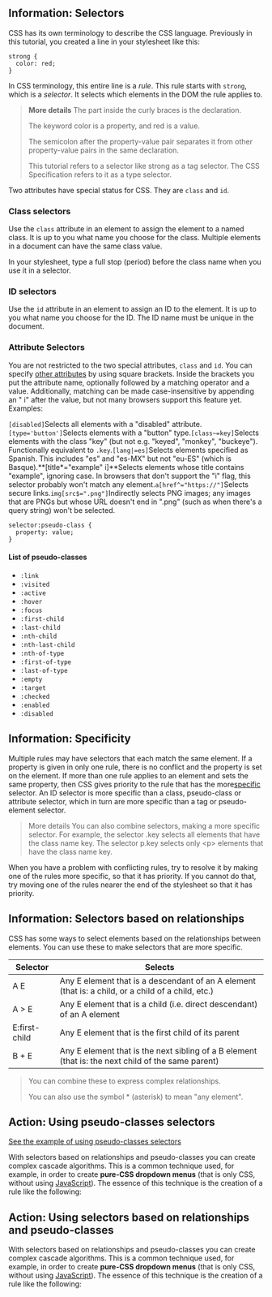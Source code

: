 ## **Information: Selectors**

CSS has its own terminology to describe the CSS language. Previously in this tutorial, you created a line in your stylesheet like this:

```
strong {
  color: red;
}
```

In CSS terminology, this entire line is a _rule_. This rule starts with `strong`, which is a _selector_. It selects which elements in the DOM the rule applies to.

> **More details**
> The part inside the curly braces is the declaration.
> 
> The keyword color is a property, and red is a value.
> 
> The semicolon after the property-value pair separates it from other property-value pairs in the same declaration.
> 
> This tutorial refers to a selector like strong as a tag selector. The CSS Specification refers to it as a type selector.

Two attributes have special status for CSS. They are `class` and `id`.

### Class selectors

Use the `class` attribute in an element to assign the element to a named class. It is up to you what name you choose for the class. Multiple elements in a document can have the same class value.

In your stylesheet, type a full stop \(period\) before the class name when you use it in a selector.

### ID selectors

Use the `id` attribute in an element to assign an ID to the element. It is up to you what name you choose for the ID. The ID name must be unique in the document.

### Attribute Selectors

You are not restricted to the two special attributes, `class` and `id`. You can specify [other attributes](https://developer.mozilla.org/en-US/docs/Web/CSS/Attribute_selectors "/en-US/docs/Web/CSS/Attribute selectors") by using square brackets. Inside the brackets you put the attribute name, optionally followed by a matching operator and a value. Additionally, matching can be made case-insensitive by appending an " i" after the value, but not many browsers support this feature yet. Examples:

`[disabled]`Selects all elements with a "disabled" attribute.`[type='button']`Selects elements with a "button" type.`[class~=key]`Selects elements with the class "key" \(but not e.g. "keyed", "monkey", "buckeye"\). Functionally equivalent to `.key`.`[lang|=es]`Selects elements specified as Spanish. This includes "es" and "es-MX" but not "eu-ES" \(which is Basque\).**\[title\*="example" i\]**Selects elements whose title contains "example", ignoring case. In browsers that don't support the "i" flag, this selector probably won't match any element.`a[href^="https://"]`Selects secure links.`img[src$=".png"]`Indirectly selects PNG images; any images that are PNGs but whose URL doesn't end in ".png" \(such as when there's a query string\) won't be selected.

```
selector:pseudo-class {
  property: value;
}
```

#### List of pseudo-classes

* `:link`
* `:visited`
* `:active`
* `:hover`
* `:focus`
* `:first-child`
* `:last-child`
* `:nth-child`
* `:nth-last-child`
* `:nth-of-type`
* `:first-of-type`
* `:last-of-type`
* `:empty`
* `:target`
* `:checked`
* `:enabled`
* `:disabled`

## **Information: Specificity**

Multiple rules may have selectors that each match the same element. If a property is given in only one rule, there is no conflict and the property is set on the element. If more than one rule applies to an element and sets the same property, then CSS gives priority to the rule that has the more[specific](https://developer.mozilla.org/en-US/docs/Web/CSS/Specificity) selector. An ID selector is more specific than a class, pseudo-class or attribute selector, which in turn are more specific than a tag or pseudo-element selector.

> More details
> You can also combine selectors, making a more specific selector. For example, the selector .key selects all elements that have the class name key. The selector p.key selects only &lt;p&gt; elements that have the class name key.

When you have a problem with conflicting rules, try to resolve it by making one of the rules more specific, so that it has priority. If you cannot do that, try moving one of the rules nearer the end of the stylesheet so that it has priority.

## **Information: Selectors based on relationships**

CSS has some ways to select elements based on the relationships between elements. You can use these to make selectors that are more specific.

| **Selector** | **Selects** |
| --- | --- |
| A E | Any E element that is a descendant of an A element \(that is: a child, or a child of a child, etc.\) |
| A &gt; E | Any E element that is a child \(i.e. direct descendant\) of an A element |
| E:first-child | Any E element that is the first child of its parent |
| B + E | Any E element that is the next sibling of a B element \(that is: the next child of the same parent\) |

> You can combine these to express complex relationships.
> 
> You can also use the symbol \* \(asterisk\) to mean "any element".

## **Action: Using pseudo-classes selectors**

[See the example of using pseudo-classes selectors](https://denishromenko.gitbooks.io/codeacademy_doc/content/classes_and_ids/ex5.html)

With selectors based on relationships and pseudo-classes you can create complex cascade algorithms. This is a common technique used, for example, in order to create **pure-CSS dropdown menus** \(that is only CSS, without using [JavaScript](https://developer.mozilla.org/en-US/docs/Web/JavaScript "en-US/docs/Web/JavaScript")\). The essence of this technique is the creation of a rule like the following:



## **Action: Using selectors based on relationships and pseudo-classes**

With selectors based on relationships and pseudo-classes you can create complex cascade algorithms. This is a common technique used, for example, in order to create **pure-CSS dropdown menus** \(that is only CSS, without using [JavaScript](https://developer.mozilla.org/en-US/docs/Web/JavaScript "en-US/docs/Web/JavaScript")\). The essence of this technique is the creation of a rule like the following:



